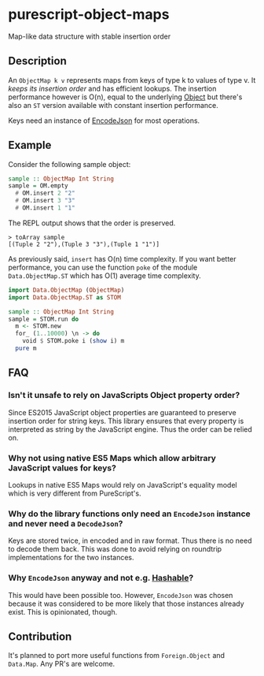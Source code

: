 # purescript-object-maps

Map-like data structure with stable insertion order

## Description

An `ObjectMap k v` represents maps from keys of type k to values of type v. It _keeps its insertion order_ and has efficient lookups. The insertion performance however is O(n), equal to the underlying [Object](https://pursuit.purescript.org/packages/purescript-foreign-object) but there's also an `ST` version available with constant insertion performance.

Keys need an instance of [EncodeJson](https://pursuit.purescript.org/packages/purescript-argonaut-codecs/docs/Data.Argonaut.Encode.Class#t:EncodeJson) for most operations.

## Example

Consider the following sample object:

```hs
sample :: ObjectMap Int String
sample = OM.empty
  # OM.insert 2 "2"
  # OM.insert 3 "3"
  # OM.insert 1 "1"
```

The REPL output shows that the order is preserved.
```
> toArray sample  
[(Tuple 2 "2"),(Tuple 3 "3"),(Tuple 1 "1")]
```

As previously said, `insert` has O(n) time complexity. If you want better performance, you can use the function
`poke` of the module `Data.ObjectMap.ST` which has O(1) average time complexity.

```hs
import Data.ObjectMap (ObjectMap)
import Data.ObjectMap.ST as STOM

sample :: ObjectMap Int String
sample = STOM.run do
  m <- STOM.new
  for_ (1..10000) \n -> do
    void $ STOM.poke i (show i) m
  pure m
```

## FAQ

### Isn't it unsafe to rely on JavaScripts Object property order?

Since ES2015 JavaScript object properties are guaranteed to preserve insertion order for string keys. This library ensures that every property is interpreted as string by the JavaScript engine. Thus the order can be relied on.


### Why not using native ES5 Maps which allow arbitrary JavaScript values for keys?
Lookups in native ES5 Maps would rely on JavaScript's equality model which is very different from PureScript's.


### Why do the library functions only need an `EncodeJson` instance and never need a `DecodeJson`?
Keys are stored twice, in encoded and in raw format. Thus there is no need to decode them back. This was done to avoid relying on roundtrip implementations for the two instances.


### Why `EncodeJson` anyway and not e.g. [Hashable](https://pursuit.purescript.org/packages/purescript-unordered-collections/3.0.1/docs/Data.Hashable#t:Hashable)?
  This would have been possible too. However, `EncodeJson` was chosen because it was considered to be more likely that those instances already exist. This is opinionated, though.


## Contribution

It's planned to port more useful functions from `Foreign.Object` and `Data.Map`. Any PR's are welcome.
